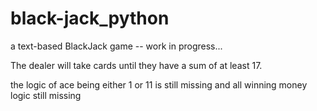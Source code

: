 # black-jack_python

a text-based BlackJack game
-- work in progress...

The dealer will take cards until they have a sum of at least 17.

the logic of ace being either 1 or 11 is still missing
and all winning money logic still missing
